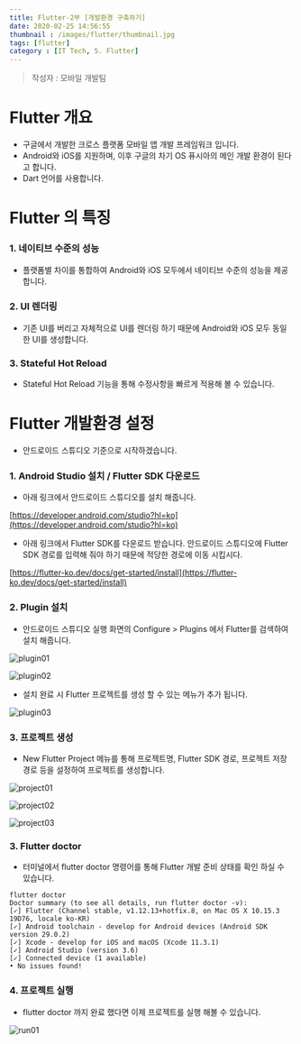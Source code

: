```yaml
---
title: Flutter-2부 [개발환경 구축하기]
date: 2020-02-25 14:56:55
thumbnail : /images/flutter/thumbnail.jpg
tags: [flutter]
category : [IT Tech, 5. Flutter]
---
```


> 작성자 : 모바일 개발팀

# Flutter 개요

- 구글에서 개발한 크로스 플랫폼 모바일 앱 개발 프레임워크 입니다.
- Android와 iOS를 지원하며, 이후 구글의 차기 OS 퓨시아의 메인 개발 환경이 된다고 합니다.
- Dart 언어를 사용합니다.

# Flutter 의 특징

### 1. 네이티브 수준의 성능
- 플랫폼별 차이를 통합하여 Android와 iOS 모두에서 네이티브 수준의 성능을 제공합니다.

### 2. UI 렌더링
- 기존 UI를 버리고 자체적으로 UI를 렌더링 하기 때문에 Android와 iOS 모두 동일한 UI를 생성합니다.

### 3. Stateful Hot Reload
- Stateful Hot Reload 기능을 통해 수정사항을 빠르게 적용해 볼 수 있습니다.

# Flutter 개발환경 설정
- 안드로이드 스튜디오 기준으로 시작하겠습니다.

### 1. Android Studio 설치 / Flutter SDK 다운로드
- 아래 링크에서 안드로이드 스튜디오를 설치 해줍니다.


[https://developer.android.com/studio?hl=ko](https://developer.android.com/studio?hl=ko)

- 아래 링크에서 Flutter SDK를 다운로드 받습니다. 안드로이드 스튜디오에 Flutter SDK 경로를 입력해 줘야 하기 때문에 적당한 경로에 이동 시킵시다. 

[https://flutter-ko.dev/docs/get-started/install](https://flutter-ko.dev/docs/get-started/install)

### 2. Plugin 설치
- 안드로이드 스튜디오 실행 화면의 Configure > Plugins 에서 Flutter를 검색하여 설치 해줍니다.

![plugin01](/images/flutter/plugin01.png)

![plugin02](/images/flutter/plugin02.png)

- 설치 완료 시 Flutter 프로젝트를 생성 할 수 있는 메뉴가 추가 됩니다.

![plugin03](/images/flutter/plugin03.png)

### 3. 프로젝트 생성
- New Flutter Project 메뉴를 통해 프로젝트명, Flutter SDK 경로, 프로젝트 저장 경로 등을 설정하여 프로젝트를 생성합니다.

![project01](/images/flutter/project01.png)

![project02](/images/flutter/project02.png)

![project03](/images/flutter/project03.png)

### 3. Flutter doctor
- 터미널에서 flutter doctor 명령어를 통해 Flutter 개발 준비 상태를 확인 하실 수 있습니다.
```
flutter doctor
Doctor summary (to see all details, run flutter doctor -v):
[✓] Flutter (Channel stable, v1.12.13+hotfix.8, on Mac OS X 10.15.3 19D76, locale ko-KR)
[✓] Android toolchain - develop for Android devices (Android SDK version 29.0.2)
[✓] Xcode - develop for iOS and macOS (Xcode 11.3.1)
[✓] Android Studio (version 3.6)
[✓] Connected device (1 available)
• No issues found!
```

### 4. 프로젝트 실행
- flutter doctor 까지 완료 했다면 이제 프로젝트를 실행 해볼 수 있습니다.

![run01](/images/flutter/run01.png)






